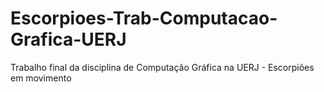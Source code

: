 # Escorpioes-Trab-Computacao-Grafica-UERJ
 Trabalho final da disciplina de Computação Gráfica na UERJ - Escorpiões em movimento
